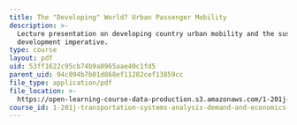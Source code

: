 ```yaml
---
title: The "Developing" World? Urban Passenger Mobility
description: >-
  Lecture presentation on developing country urban mobility and the sustainable
  development imperative.
type: course
layout: pdf
uid: 53ff1622c95cb74b9a8965aae40c1fd5
parent_uid: 94c094b7b01d868ef11282cef13859cc
file_type: application/pdf
file_location: >-
  https://open-learning-course-data-production.s3.amazonaws.com/1-201j-transportation-systems-analysis-demand-and-economics-fall-2008/53ff1622c95cb74b9a8965aae40c1fd5_MIT1_201JF08_lec24.pdf
course_id: 1-201j-transportation-systems-analysis-demand-and-economics-fall-2008
---
```

